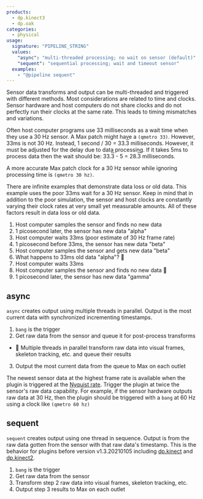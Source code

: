 ```yaml
---
products:
  - dp.kinect3
  - dp.oak
categories:
  - physical
usage:
  signature: "PIPELINE_STRING"
  values:
    "async": "multi-threaded processing; no wait on sensor (default)"
    "sequent": "sequential processing; wait and timeout sensor"
  examples:
    - "@pipeline sequent"
---
```


Sensor data transforms and output can be multi-threaded and triggered
with different methods. Most considerations are related to time and clocks.
Sensor hardware and host computers do not share clocks and do not perfectly
run their clocks at the same rate. This leads to timing mismatches and variations.

Often host computer programs use 33 milliseconds as a wait time when they
use a 30 Hz sensor. A Max patch might have a `(qmetro 33)`. However, 33ms is
not 30 Hz. Instead, 1 second / 30 =
33.<span style="text-decoration:overline">3</span> milliseconds. However, it must be
adjusted for the delay due to data processing. If it takes 5ms to process data then
the wait should be:
33.<span style="text-decoration:overline">3</span> - 5 =
28.<span style="text-decoration:overline">3</span> milliseconds.

A more accurate Max patch clock for a 30 Hz sensor while ignoring processing
time is `(qmetro 30 hz)`.

There are infinite examples that demonstrate data loss or old data.
This example uses the poor 33ms wait for a 30 Hz sensor. Keep in mind that
in addition to the poor simulation, the sensor and host clocks are constantly
varying their clock rates at very small yet measurable amounts.
All of these factors result in data loss or old data.

1. Host computer samples the sensor and finds no new data
2. 1 picosecond later, the sensor has new data "alpha"
3. Host computer waits 33ms (poor estimate of 30 Hz frame rate)
4. 1 picosecond before 33ms, the sensor has new data "beta"
5. Host computer samples the sensor and gets new data "beta"
6. What happens to 33ms old data "alpha"? :thinking:
7. Host computer waits 33ms
8. Host computer samples the sensor and finds no new data :no_entry_sign:
9. 1 picosecond later, the sensor has new data "gamma"

## async

`async` creates output using multiple threads in parallel.
Output is the most current data with synchronized incrementing timestamps.

1. `bang` is the trigger
2. Get raw data from the sensor and queue it for post-process transforms
  * :twisted_rightwards_arrows: Multiple threads in parallel transform raw
    data into visual frames, skeleton tracking, etc. and queue their results
3. Output the most current data from the queue to Max on each outlet

The newest sensor data at the highest frame rate is available when the plugin
is triggered at the [Nyquist rate](https://en.wikipedia.org/wiki/Nyquist_rate).
Trigger the plugin at twice the sensor's raw data capability. For example,
if the sensor hardware outputs raw data at 30 Hz, then the plugin should be
triggered with a `bang` at 60 Hz using a clock like `(qmetro 60 hz)`

## sequent

`sequent` creates output using one thread in sequence.
Output is from the raw data gotten from the sensor with that raw data's timestamp.
This is the behavior for plugins before version v1.3.20210105 including
[dp.kinect](../../dp.kinect/) and [dp.kinect2](../../dp.kinect2/).

1. `bang` is the trigger
2. Get raw data from the sensor
3. Transform step 2 raw data into visual frames, skeleton tracking, etc.
4. Output step 3 results to Max on each outlet
